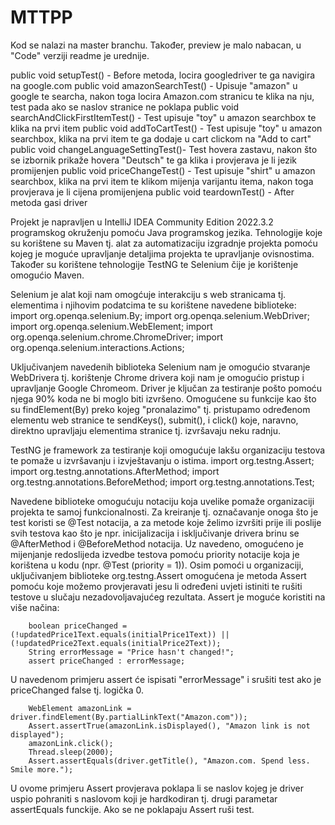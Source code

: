 # MTTPP
Kod se nalazi na master branchu. Također, preview je malo nabacan, u "Code" verziji readme je urednije.

public void setupTest() - Before metoda, locira googledriver te ga navigira na google.com
public void amazonSearchTest() - Upisuje "amazon" u google te searcha, nakon toga locira Amazon.com stranicu te klika na nju, test pada ako se naslov stranice ne poklapa
public void searchAndClickFirstItemTest() - Test upisuje "toy" u amazon searchbox te klika na prvi item
public void addToCartTest() - Test upisuje "toy" u amazon searchbox, klika na prvi item te ga dodaje u cart clickom na "Add to cart"
public void changeLanguageSettingTest()- Test hovera zastavu, nakon što se izbornik prikaže hovera "Deutsch" te ga klika i provjerava je li jezik promijenjen
public void priceChangeTest() - Test upisuje "shirt" u amazon searchbox, klika na prvi item te klikom mijenja varijantu itema, nakon toga provjerava je li cijena promijenjena
public void teardownTest() - After metoda gasi driver

Projekt je napravljen u IntelliJ IDEA Community Edition 2022.3.2 programskog okruženju pomoću Java programskog jezika. 
Tehnologije koje su korištene su Maven tj. alat za automatizaciju izgradnje projekta pomoću kojeg je moguće upravljanje detaljima projekta te upravljanje ovisnostima. Također su korištene tehnologije TestNG te Selenium čije je korištenje omogućio Maven.

Selenium je alat koji nam omogćuje interakciju s web stranicama tj. elementima i njihovim podatcima te su korištene navedene biblioteke:
import org.openqa.selenium.By;
import org.openqa.selenium.WebDriver;
import org.openqa.selenium.WebElement;
import org.openqa.selenium.chrome.ChromeDriver;
import org.openqa.selenium.interactions.Actions;

Uključivanjem navedenih biblioteka Selenium nam je omogućio stvaranje WebDrivera tj. korištenje Chrome drivera koji nam je omogućio pristup i upravljanje Google Chromeom. Driver je ključan za testiranje pošto pomoću njega 90% koda ne bi moglo biti izvršeno.
Omogućene su funkcije kao što su findElement(By) preko kojeg "pronalazimo" tj. pristupamo određenom elementu web stranice te sendKeys(), submit(), i click() koje, naravno, direktno upravljaju elementima stranice tj. izvršavaju neku radnju.

TestNG je framework za testiranje koji omogućuje lakšu organizaciju testova te pomaže u izvršavanju i izvještavanju o istima.
import org.testng.Assert;
import org.testng.annotations.AfterMethod;
import org.testng.annotations.BeforeMethod;
import org.testng.annotations.Test;

Navedene biblioteke omogućuju notaciju koja uvelike pomaže organizaciji projekta te samoj funkcionalnosti. Za kreiranje tj. označavanje onoga što je test koristi se @Test notacija, a za metode koje želimo izvršiti prije ili poslije svih testova kao što je npr. inicijalizacija i isključivanje drivera brinu se @AfterMethod i @BeforeMethod notacija. Uz navedeno, omogućeno je mijenjanje redoslijeda izvedbe testova pomoću priority notacije koja je korištena u kodu (npr. @Test (priority = 1)). 
Osim pomoći u organizaciji, uključivanjem biblioteke org.testng.Assert omogućena je metoda Assert pomoću koje možemo provjeravati jesu li određeni uvjeti istiniti te rušiti testove u slučaju nezadovoljavajućeg rezultata. 
Assert je moguće koristiti na više načina:

        boolean priceChanged = (!updatedPrice1Text.equals(initialPrice1Text)) || (!updatedPrice2Text.equals(initialPrice2Text));
        String errorMessage = "Price hasn't changed!";
        assert priceChanged : errorMessage;

U navedenom primjeru assert će ispisati "errorMessage" i srušiti test ako je priceChanged false tj. logička 0. 

        WebElement amazonLink = driver.findElement(By.partialLinkText("Amazon.com"));
        Assert.assertTrue(amazonLink.isDisplayed(), "Amazon link is not displayed");
        amazonLink.click();
        Thread.sleep(2000);
        Assert.assertEquals(driver.getTitle(), "Amazon.com. Spend less. Smile more.");

U ovome primjeru Assert provjerava poklapa li se naslov kojeg je driver uspio pohraniti s naslovom koji je hardkodiran tj. drugi parametar assertEquals funckije. Ako se ne poklapaju Assert ruši test.
